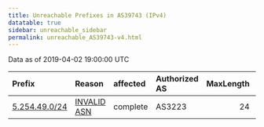 ```yaml
---
title: Unreachable Prefixes in AS39743 (IPv4)
datatable: true
sidebar: unreachable_sidebar
permalink: unreachable_AS39743-v4.html
---
```


Data as of 2019-04-02 19:00:00 UTC


<div class="datatable-begin"></div>

| Prefix                                               | Reason                                                                                               | affected   | Authorized AS   |   MaxLength | Anchor                                         |   unreachable /24s |
|:-----------------------------------------------------|:-----------------------------------------------------------------------------------------------------|:-----------|:----------------|------------:|:-----------------------------------------------|-------------------:|
| [5.254.49.0/24](https://stat.ripe.net/5.254.49.0/24) | [INVALID ASN](https://rpki-validator.ripe.net/announcement-preview?asn=AS39743&prefix=5.254.49.0/24) | complete   | AS3223          |          24 | [RIPE](unreachable_RIPE_NCC_RPKI_Root-v4.html) |                  1 |

<div class="datatable-end"></div>